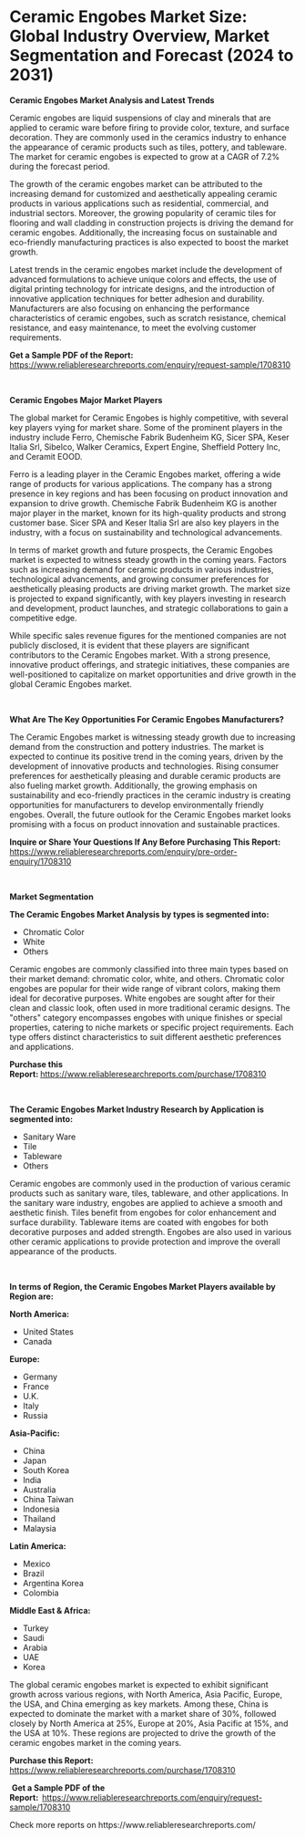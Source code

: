 <p><h1>Ceramic Engobes Market Size: Global Industry Overview, Market Segmentation and Forecast (2024 to 2031)</h1></p><p><strong>Ceramic Engobes Market Analysis and Latest Trends</strong></p>
<p><p>Ceramic engobes are liquid suspensions of clay and minerals that are applied to ceramic ware before firing to provide color, texture, and surface decoration. They are commonly used in the ceramics industry to enhance the appearance of ceramic products such as tiles, pottery, and tableware. The market for ceramic engobes is expected to grow at a CAGR of 7.2% during the forecast period.</p><p>The growth of the ceramic engobes market can be attributed to the increasing demand for customized and aesthetically appealing ceramic products in various applications such as residential, commercial, and industrial sectors. Moreover, the growing popularity of ceramic tiles for flooring and wall cladding in construction projects is driving the demand for ceramic engobes. Additionally, the increasing focus on sustainable and eco-friendly manufacturing practices is also expected to boost the market growth.</p><p>Latest trends in the ceramic engobes market include the development of advanced formulations to achieve unique colors and effects, the use of digital printing technology for intricate designs, and the introduction of innovative application techniques for better adhesion and durability. Manufacturers are also focusing on enhancing the performance characteristics of ceramic engobes, such as scratch resistance, chemical resistance, and easy maintenance, to meet the evolving customer requirements.</p></p>
<p><strong>Get a Sample PDF of the Report:&nbsp;</strong> <a href="https://www.reliableresearchreports.com/enquiry/request-sample/1708310">https://www.reliableresearchreports.com/enquiry/request-sample/1708310</a></p>
<p>&nbsp;</p>
<p><strong>Ceramic Engobes Major Market Players</strong></p>
<p><p>The global market for Ceramic Engobes is highly competitive, with several key players vying for market share. Some of the prominent players in the industry include Ferro, Chemische Fabrik Budenheim KG, Sicer SPA, Keser Italia Srl, Sibelco, Walker Ceramics, Expert Engine, Sheffield Pottery Inc, and Ceramit EOOD.</p><p>Ferro is a leading player in the Ceramic Engobes market, offering a wide range of products for various applications. The company has a strong presence in key regions and has been focusing on product innovation and expansion to drive growth. Chemische Fabrik Budenheim KG is another major player in the market, known for its high-quality products and strong customer base. Sicer SPA and Keser Italia Srl are also key players in the industry, with a focus on sustainability and technological advancements.</p><p>In terms of market growth and future prospects, the Ceramic Engobes market is expected to witness steady growth in the coming years. Factors such as increasing demand for ceramic products in various industries, technological advancements, and growing consumer preferences for aesthetically pleasing products are driving market growth. The market size is projected to expand significantly, with key players investing in research and development, product launches, and strategic collaborations to gain a competitive edge.</p><p>While specific sales revenue figures for the mentioned companies are not publicly disclosed, it is evident that these players are significant contributors to the Ceramic Engobes market. With a strong presence, innovative product offerings, and strategic initiatives, these companies are well-positioned to capitalize on market opportunities and drive growth in the global Ceramic Engobes market.</p></p>
<p>&nbsp;</p>
<p><strong>What Are The Key Opportunities For Ceramic Engobes Manufacturers?</strong></p>
<p><p>The Ceramic Engobes market is witnessing steady growth due to increasing demand from the construction and pottery industries. The market is expected to continue its positive trend in the coming years, driven by the development of innovative products and technologies. Rising consumer preferences for aesthetically pleasing and durable ceramic products are also fueling market growth. Additionally, the growing emphasis on sustainability and eco-friendly practices in the ceramic industry is creating opportunities for manufacturers to develop environmentally friendly engobes. Overall, the future outlook for the Ceramic Engobes market looks promising with a focus on product innovation and sustainable practices.</p></p>
<p><strong>Inquire or Share Your Questions If Any Before Purchasing This Report:</strong> <a href="https://www.reliableresearchreports.com/enquiry/pre-order-enquiry/1708310">https://www.reliableresearchreports.com/enquiry/pre-order-enquiry/1708310</a></p>
<p>&nbsp;</p>
<p><strong>Market Segmentation</strong></p>
<p><strong>The Ceramic Engobes Market Analysis by types is segmented into:</strong></p>
<p><ul><li>Chromatic Color</li><li>White</li><li>Others</li></ul></p>
<p><p>Ceramic engobes are commonly classified into three main types based on their market demand: chromatic color, white, and others. Chromatic color engobes are popular for their wide range of vibrant colors, making them ideal for decorative purposes. White engobes are sought after for their clean and classic look, often used in more traditional ceramic designs. The "others" category encompasses engobes with unique finishes or special properties, catering to niche markets or specific project requirements. Each type offers distinct characteristics to suit different aesthetic preferences and applications.</p></p>
<p><strong>Purchase this Report:&nbsp;</strong><a href="https://www.reliableresearchreports.com/purchase/1708310">https://www.reliableresearchreports.com/purchase/1708310</a></p>
<p>&nbsp;</p>
<p><strong>The Ceramic Engobes Market Industry Research by Application is segmented into:</strong></p>
<p><ul><li>Sanitary Ware</li><li>Tile</li><li>Tableware</li><li>Others</li></ul></p>
<p><p>Ceramic engobes are commonly used in the production of various ceramic products such as sanitary ware, tiles, tableware, and other applications. In the sanitary ware industry, engobes are applied to achieve a smooth and aesthetic finish. Tiles benefit from engobes for color enhancement and surface durability. Tableware items are coated with engobes for both decorative purposes and added strength. Engobes are also used in various other ceramic applications to provide protection and improve the overall appearance of the products.</p></p>
<p>&nbsp;</p>
<p><strong>In terms of Region, the Ceramic Engobes Market Players available by Region are:</strong></p>
<p>
    <p> <strong> North America: </strong>
        <ul>
            <li>United States</li>
            <li>Canada</li>
        </ul>
        </p> 
    <p> <strong> Europe: </strong>
        <ul>
            <li>Germany</li>
            <li>France</li>
            <li>U.K.</li>
            <li>Italy</li>
            <li>Russia</li>
        </ul>
        </p> 
    <p> <strong> Asia-Pacific: </strong>
        <ul>
            <li>China</li>
            <li>Japan</li>
            <li>South Korea</li>
            <li>India</li>
            <li>Australia</li>
            <li>China Taiwan</li>
            <li>Indonesia</li>
            <li>Thailand</li>
            <li>Malaysia</li>
        </ul>
        </p> 
    <p> <strong> Latin America: </strong>
        <ul>
            <li>Mexico</li>
            <li>Brazil</li>
            <li>Argentina Korea</li>
            <li>Colombia</li>
        </ul>
        </p> 
    <p> <strong> Middle East & Africa: </strong>
        <ul>
            <li>Turkey</li>
            <li>Saudi</li>
            <li>Arabia</li>
            <li>UAE</li>
            <li>Korea</li>
        </ul>
    </p>
    </p>
<p><p>The global ceramic engobes market is expected to exhibit significant growth across various regions, with North America, Asia Pacific, Europe, the USA, and China emerging as key markets. Among these, China is expected to dominate the market with a market share of 30%, followed closely by North America at 25%, Europe at 20%, Asia Pacific at 15%, and the USA at 10%. These regions are projected to drive the growth of the ceramic engobes market in the coming years.</p></p>
<p><strong>Purchase this Report: </strong><a href="https://www.reliableresearchreports.com/purchase/1708310">https://www.reliableresearchreports.com/purchase/1708310</a></p>
<p>&nbsp;<strong>Get a Sample PDF of the Report:&nbsp;&nbsp;</strong><a href="https://www.reliableresearchreports.com/enquiry/request-sample/1708310">https://www.reliableresearchreports.com/enquiry/request-sample/1708310</a></p>
<p><strong></strong></p>
<p>Check more reports on https://www.reliableresearchreports.com/</p>